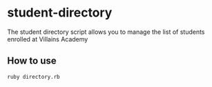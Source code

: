 # student-directory

The student directory script allows you to manage the list of students enrolled at Villains Academy

## How to use 

```shell
ruby directory.rb
```